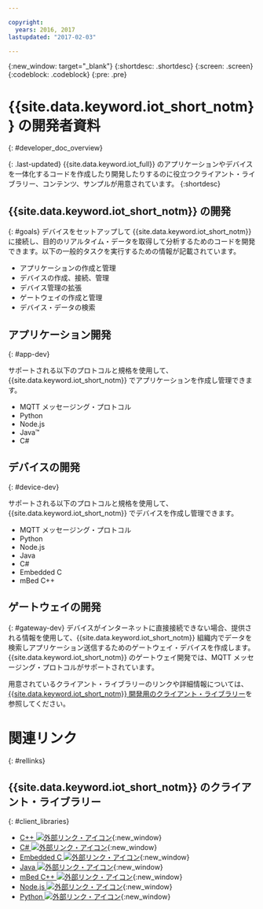 ```yaml
---

copyright:
  years: 2016, 2017
lastupdated: "2017-02-03"

---
```


{:new_window: target="_blank"}
{:shortdesc: .shortdesc}
{:screen: .screen}
{:codeblock: .codeblock}
{:pre: .pre}

# {{site.data.keyword.iot_short_notm}} の開発者資料
{: #developer_doc_overview}

{: .last-updated}
{{site.data.keyword.iot_full}} のアプリケーションやデバイスを一体化するコードを作成したり開発したりするのに役立つクライアント・ライブラリー、コンテンツ、サンプルが用意されています。
{:shortdesc}


## {{site.data.keyword.iot_short_notm}} の開発
{: #goals}
デバイスをセットアップして {{site.data.keyword.iot_short_notm}} に接続し、目的のリアルタイム・データを取得して分析するためのコードを開発できます。以下の一般的タスクを実行するための情報が記載されています。

-  アプリケーションの作成と管理
-  デバイスの作成、接続、管理
-  デバイス管理の拡張
-  ゲートウェイの作成と管理
-  デバイス・データの検索


## アプリケーション開発
{: #app-dev}

サポートされる以下のプロトコルと規格を使用して、{{site.data.keyword.iot_short_notm}} でアプリケーションを作成し管理できます。

- MQTT メッセージング・プロトコル
- Python
- Node.js
- Java™
- C#

## デバイスの開発
{: #device-dev}

サポートされる以下のプロトコルと規格を使用して、{{site.data.keyword.iot_short_notm}} でデバイスを作成し管理できます。

- MQTT メッセージング・プロトコル
- Python
- Node.js
- Java
- C#
- Embedded C
- mBed C++

## ゲートウェイの開発
{: #gateway-dev}
デバイスがインターネットに直接接続できない場合、提供される情報を使用して、{{site.data.keyword.iot_short_notm}} 組織内でデータを検索しアプリケーション送信するためのゲートウェイ・デバイスを作成します。
{{site.data.keyword.iot_short_notm}} のゲートウェイ開発では、MQTT メッセージング・プロトコルがサポートされています。

用意されているクライアント・ライブラリーのリンクや詳細情報については、[{{site.data.keyword.iot_short_notm}} 開発用のクライアント・ライブラリー](iot_platform_client_lib.html)を参照してください。

# 関連リンク
{: #rellinks}

## {{site.data.keyword.iot_short_notm}} のクライアント・ライブラリー
{: #client_libraries}

* [C++ ![外部リンク・アイコン](../../icons/launch-glyph.svg)](https://github.com/ibm-watson-iot/iot-cpp){:new_window}
* [C# ![外部リンク・アイコン](../../icons/launch-glyph.svg)](https://github.com/ibm-watson-iot/iot-csharp){:new_window}
* [Embedded C ![外部リンク・アイコン](../../icons/launch-glyph.svg)](https://github.com/ibm-watson-iot/iot-embeddedc){:new_window}
* [Java ![外部リンク・アイコン](../../icons/launch-glyph.svg)](https://github.com/ibm-watson-iot/iot-java){:new_window}
* [mBed C++ ![外部リンク・アイコン](../../icons/launch-glyph.svg)](https://developer.mbed.org/teams/IBM_IoT/code/IBMIoTF/){:new_window}
* [Node.js ![外部リンク・アイコン](../../icons/launch-glyph.svg)](https://github.com/ibm-watson-iot/iot-nodejs){:new_window}
* [Python ![外部リンク・アイコン](../../icons/launch-glyph.svg)](https://github.com/ibm-watson-iot/iot-python){:new_window}
